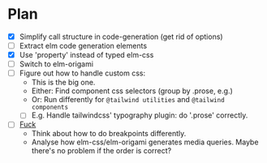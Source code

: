 # Plan

* [X] Simplify call structure in code-generation (get rid of options)
* [ ] Extract elm code generation elements
* [X] Use 'property' instead of typed elm-css
* [ ] Switch to elm-origami
* [ ] Figure out how to handle custom css:
  - This is the big one.
  - Either: Find component css selectors (group by .prose, e.g.)
  - Or: Run differently for `@tailwind utilities` and `@tailwind components`
  - [ ] E.g. Handle tailwindcss' typography plugin: do '.prose' correctly.
* [ ] [Fuck](https://css-tricks.com/logic-in-media-queries/#overriding)
  - Think about how to do breakpoints differently.
  - Analyse how elm-css/elm-origami generates media queries. Maybe there's no problem if the order is correct?
